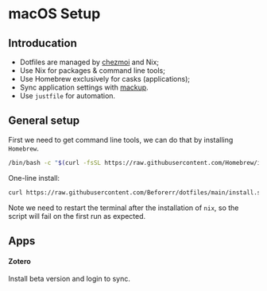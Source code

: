# macOS Setup

## Introducation

- Dotfiles are managed by [chezmoi](https://www.chezmoi.io/) and Nix;
- Use Nix for packages & command line tools;
- Use Homebrew exclusively for casks (applications);
- Sync application settings with [mackup](https://github.com/lra/mackup).
- Use `justfile` for automation.

## General setup

First we need to get command line tools, we can do that by installing `Homebrew`.

```bash
/bin/bash -c "$(curl -fsSL https://raw.githubusercontent.com/Homebrew/install/HEAD/install.sh)"
```

One-line install:

```bash
curl https://raw.githubusercontent.com/Beforerr/dotfiles/main/install.sh | bash
```

Note we need to restart the terminal after the installation of `nix`, so the script will fail on the first run as expected.

## Apps

#### Zotero

Install beta version and login to sync.